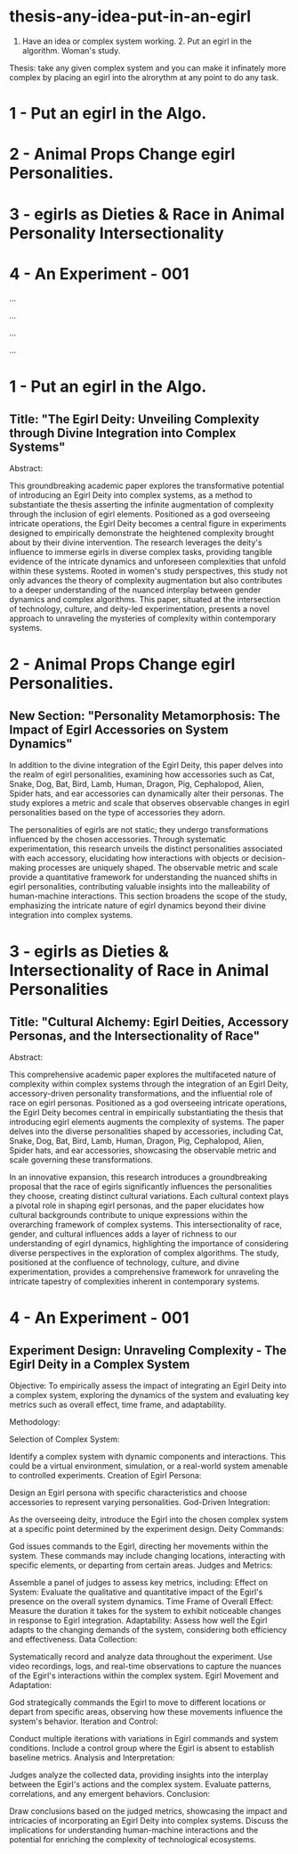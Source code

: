 # thesis-any-idea-put-in-an-egirl
1. Have an idea or complex system working. 2. Put an egirl in the algorithm. Woman's study.

Thesis: take any given complex system and you can make it infinately more complex by placing an egirl into the alrorythm at any point to do any task.

# 1 - Put an egirl in the Algo.
# 2 - Animal Props Change egirl Personalities.
# 3 - egirls as Dieties & Race in Animal Personality Intersectionality
# 4 - An Experiment - 001

...

...

...

...

# 1 - Put an egirl in the Algo.
## Title: "The Egirl Deity: Unveiling Complexity through Divine Integration into Complex Systems"

Abstract:

This groundbreaking academic paper explores the transformative potential of introducing an Egirl Deity into complex systems, as a method to substantiate the thesis asserting the infinite augmentation of complexity through the inclusion of egirl elements. Positioned as a god overseeing intricate operations, the Egirl Deity becomes a central figure in experiments designed to empirically demonstrate the heightened complexity brought about by their divine intervention. The research leverages the deity's influence to immerse egirls in diverse complex tasks, providing tangible evidence of the intricate dynamics and unforeseen complexities that unfold within these systems. Rooted in women's study perspectives, this study not only advances the theory of complexity augmentation but also contributes to a deeper understanding of the nuanced interplay between gender dynamics and complex algorithms. This paper, situated at the intersection of technology, culture, and deity-led experimentation, presents a novel approach to unraveling the mysteries of complexity within contemporary systems.

# 2 - Animal Props Change egirl Personalities.
## New Section: "Personality Metamorphosis: The Impact of Egirl Accessories on System Dynamics"

In addition to the divine integration of the Egirl Deity, this paper delves into the realm of egirl personalities, examining how accessories such as Cat, Snake, Dog, Bat, Bird, Lamb, Human, Dragon, Pig, Cephalopod, Alien, Spider hats, and ear accessories can dynamically alter their personas. The study explores a metric and scale that observes observable changes in egirl personalities based on the type of accessories they adorn.

The personalities of egirls are not static; they undergo transformations influenced by the chosen accessories. Through systematic experimentation, this research unveils the distinct personalities associated with each accessory, elucidating how interactions with objects or decision-making processes are uniquely shaped. The observable metric and scale provide a quantitative framework for understanding the nuanced shifts in egirl personalities, contributing valuable insights into the malleability of human-machine interactions. This section broadens the scope of the study, emphasizing the intricate nature of egirl dynamics beyond their divine integration into complex systems.


# 3 - egirls as Dieties & Intersectionality of Race in Animal Personalities
## Title: "Cultural Alchemy: Egirl Deities, Accessory Personas, and the Intersectionality of Race"

Abstract:

This comprehensive academic paper explores the multifaceted nature of complexity within complex systems through the integration of an Egirl Deity, accessory-driven personality transformations, and the influential role of race on egirl personas. Positioned as a god overseeing intricate operations, the Egirl Deity becomes central in empirically substantiating the thesis that introducing egirl elements augments the complexity of systems. The paper delves into the diverse personalities shaped by accessories, including Cat, Snake, Dog, Bat, Bird, Lamb, Human, Dragon, Pig, Cephalopod, Alien, Spider hats, and ear accessories, showcasing the observable metric and scale governing these transformations.

In an innovative expansion, this research introduces a groundbreaking proposal that the race of egirls significantly influences the personalities they choose, creating distinct cultural variations. Each cultural context plays a pivotal role in shaping egirl personas, and the paper elucidates how cultural backgrounds contribute to unique expressions within the overarching framework of complex systems. This intersectionality of race, gender, and cultural influences adds a layer of richness to our understanding of egirl dynamics, highlighting the importance of considering diverse perspectives in the exploration of complex algorithms. The study, positioned at the confluence of technology, culture, and divine experimentation, provides a comprehensive framework for unraveling the intricate tapestry of complexities inherent in contemporary systems.

# 4 - An Experiment - 001
## Experiment Design: Unraveling Complexity - The Egirl Deity in a Complex System

Objective:
To empirically assess the impact of integrating an Egirl Deity into a complex system, exploring the dynamics of the system and evaluating key metrics such as overall effect, time frame, and adaptability.

Methodology:

Selection of Complex System:

Identify a complex system with dynamic components and interactions. This could be a virtual environment, simulation, or a real-world system amenable to controlled experiments.
Creation of Egirl Persona:

Design an Egirl persona with specific characteristics and choose accessories to represent varying personalities.
God-Driven Integration:

As the overseeing deity, introduce the Egirl into the chosen complex system at a specific point determined by the experiment design.
Deity Commands:

God issues commands to the Egirl, directing her movements within the system. These commands may include changing locations, interacting with specific elements, or departing from certain areas.
Judges and Metrics:

Assemble a panel of judges to assess key metrics, including:
Effect on System: Evaluate the qualitative and quantitative impact of the Egirl's presence on the overall system dynamics.
Time Frame of Overall Effect: Measure the duration it takes for the system to exhibit noticeable changes in response to Egirl integration.
Adaptability: Assess how well the Egirl adapts to the changing demands of the system, considering both efficiency and effectiveness.
Data Collection:

Systematically record and analyze data throughout the experiment. Use video recordings, logs, and real-time observations to capture the nuances of the Egirl's interactions within the complex system.
Egirl Movement and Adaptation:

God strategically commands the Egirl to move to different locations or depart from specific areas, observing how these movements influence the system's behavior.
Iteration and Control:

Conduct multiple iterations with variations in Egirl commands and system conditions. Include a control group where the Egirl is absent to establish baseline metrics.
Analysis and Interpretation:

Judges analyze the collected data, providing insights into the interplay between the Egirl's actions and the complex system. Evaluate patterns, correlations, and any emergent behaviors.
Conclusion:

Draw conclusions based on the judged metrics, showcasing the impact and intricacies of incorporating an Egirl Deity into complex systems. Discuss the implications for understanding human-machine interactions and the potential for enriching the complexity of technological ecosystems.







